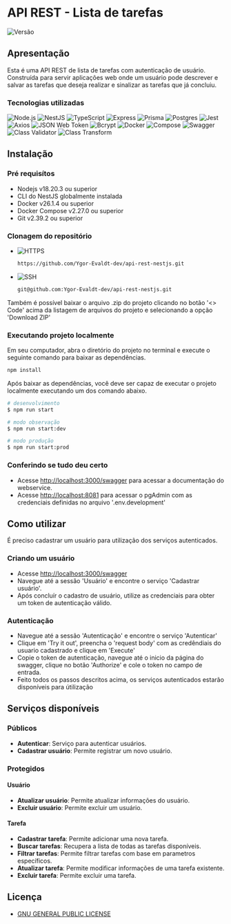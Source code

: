 # API REST - Lista de tarefas
![Versão](https://img.shields.io/badge/Versão-1.0.0-blue?style=flat-square)

## Apresentação
Esta é uma API REST de lista de tarefas com autenticação de usuário. <br>
Construída para servir aplicações web onde um usuário pode descrever e salvar as tarefas que deseja realizar e sinalizar as tarefas que já concluiu.

### Tecnologias utilizadas
![Node.js](https://img.shields.io/badge/Node.js-43853D?style=flat-square&logo=node.js&logoColor=white) ![NestJS](https://img.shields.io/badge/NestJS-E0234E?style=flat-square&logo=nestjs&logoColor=white) ![TypeScript](https://img.shields.io/badge/TypeScript-3178C6?style=flat-square&logo=typescript&logoColor=white) ![Express](https://img.shields.io/badge/Express-000000?style=flat-square&logo=express&logoColor=white) ![Prisma](https://img.shields.io/badge/Prisma-2D3748?style=flat-square&logo=prisma&logoColor=white) ![Postgres](https://img.shields.io/badge/PostgreSQL-336791?style=flat-square&logo=postgresql&logoColor=white) ![Jest](https://img.shields.io/badge/Jest-C21325?style=flat-square&logo=jest&logoColor=white) ![Axios](https://img.shields.io/badge/Axios-1572B6?style=flat-square&logo=axios&logoColor=white) ![JSON Web Token](https://img.shields.io/badge/JSON%20Web%20Token-000000?style=flat-square&logo=json-web-tokens&logoColor=white) ![Bcrypt](https://img.shields.io/badge/Bcrypt-435363?style=flat-square&logo=npm&logoColor=white) ![Docker](https://img.shields.io/badge/Docker-2496ED?style=flat-square&logo=docker&logoColor=white) ![Compose](https://img.shields.io/badge/Compose-1A1A1A?style=flat-square&logo=docker&logoColor=white) ![Swagger](https://img.shields.io/badge/Swagger-85EA2D?style=flat-square&logo=swagger&logoColor=black) ![Class Validator](https://img.shields.io/badge/Class%20Validator-CC6699?style=flat-square) ![Class Transform](https://img.shields.io/badge/Class%20Transform-007ACC?style=flat-square)

## Instalação

### Pré requisítos
- Nodejs v18.20.3 ou superior
- CLI do NestJS globalmente instalada
- Docker v26.1.4 ou superior
- Docker Compose v2.27.0 ou superior
- Git v2.39.2 ou superior

### Clonagem do repositório
- ![HTTPS](https://img.shields.io/badge/HTTPS-green?style=flat-square)
    ```bash
    https://github.com/Ygor-Evaldt-dev/api-rest-nestjs.git
    ```
- ![SSH](https://img.shields.io/badge/SSH-green?style=flat-square)
    ```bash
    git@github.com:Ygor-Evaldt-dev/api-rest-nestjs.git
    ```
Também é possível baixar o arquivo .zip do projeto clicando no botão '<> Code' acima da listagem de arquivos do projeto e selecionando a opção 'Download ZIP'

### Executando projeto localmente
Em seu computador, abra o diretório do projeto no terminal e execute o seguinte comando para baixar as dependências.
```bash
npm install
```

Após baixar as dependências, você deve ser capaz de executar o projeto localmente executando um dos comando abaixo.
```bash
# desenvolvimento
$ npm run start

# modo observação
$ npm run start:dev

# modo produção
$ npm run start:prod
```

### Conferindo se tudo deu certo
- Acesse [http://localhost:3000/swagger](http://localhost:3000/swagger) para acessar a documentação do webservice.
- Acesse [http://localhost:8081](http://localhost:8081) para acessar o pgAdmin com as credenciais definidas no arquivo '.env.development'

## Como utilizar
É preciso cadastrar um usuário para utilização dos serviços autenticados.

### Criando um usuário
- Acesse [http://localhost:3000/swagger](http://localhost:3000/swagger)
- Navegue até a sessão 'Usuário' e encontre o serviço 'Cadastrar usuário'.
- Após concluír o cadastro de usuário, utilize as credenciais para obter um token de autenticação válido.

### Autenticação
- Navegue até a sessão 'Autenticação' e encontre o serviço 'Autenticar'
- Clique em 'Try it out', preencha o 'request body' com as credêndiais do usuario cadastrado e clique em 'Execute'
- Copie o token de autenticação, navegue até o inicio da página do swagger, clique no botão 'Authorize' e cole o token no campo de entrada.
- Feito todos os passos descritos acima, os serviços autenticados estarão disponíveis para útilização

## Serviços disponíveis

### Públicos
- **Autenticar**: Serviço para autenticar usuários.
- **Cadastrar usuário**: Permite registrar um novo usuário.

### Protegidos

#### Usuário
- **Atualizar usuário**: Permite atualizar informações do usuário.
- **Excluir usuário**: Permite excluir um usuário.

#### Tarefa
- **Cadastrar tarefa**: Permite adicionar uma nova tarefa.
- **Buscar tarefas**: Recupera a lista de todas as tarefas disponíveis.
- **Filtrar tarefas**: Permite filtrar tarefas com base em parametros específicos.
- **Atualizar tarefa**: Permite modificar informações de uma tarefa existente.
- **Excluir tarefa**: Permite excluir uma tarefa.

## Licença

- [GNU GENERAL PUBLIC LICENSE](https://github.com/Ygor-Evaldt-dev/api-com-express/tree/master?tab=GPL-3.0-1-ov-file)
